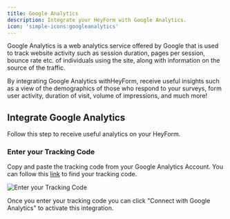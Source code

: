 ```yaml
---
title: Google Analytics
description: Integrate your HeyForm with Google Analytics.
icon: 'simple-icons:googleanalytics'
---
```


Google Analytics is a web analytics service offered by Google that is used to track website activity such as session duration, pages per session, bounce rate etc. of individuals using the site, along with information on the source of the traffic.

By integrating Google Analytics withHeyForm, receive useful insights such as a view of the demographics of those who respond to your surveys, form user activity, duration of visit, volume of impressions, and much more!

## Integrate Google Analytics

Follow this step to receive useful analytics on your HeyForm.

### Enter your Tracking Code

Copy and paste the tracking code from your Google Analytics Account. You can follow this [link](https://support.google.com/analytics/answer/1008080?hl=en#zippy=%2Cin-this-article) to find your tracking code.

<img
  src="/images/integration-ga.png"
  alt="Enter your Tracking Code"
  data-zoomable
/>

Once you enter your tracking code you can click "Connect with Google Analytics" to activate this integration.
